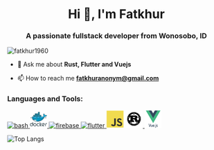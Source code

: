 <h1 align="center">Hi 👋, I'm Fatkhur</h1>
<h3 align="center">A passionate fullstack developer from Wonosobo, ID</h3>

<p align="left"> <img src="https://komarev.com/ghpvc/?username=fatkhur1960&label=Profile%20views&color=0e75b6&style=flat" alt="fatkhur1960" /> </p>

- 💬 Ask me about **Rust, Flutter and Vuejs**

- 📫 How to reach me **fatkhuranonym@gmail.com**


<h3 align="left">Languages and Tools:</h3>
<p align="left"> <a href="https://www.gnu.org/software/bash/" target="_blank"> <img src="https://www.vectorlogo.zone/logos/gnu_bash/gnu_bash-icon.svg" alt="bash" width="40" height="40"/> </a> <a href="https://dart.dev" target="_blank"> <img src="https://raw.githubusercontent.com/devicons/devicon/master/icons/docker/docker-original-wordmark.svg" alt="docker" width="40" height="40"/> </a> <a href="https://firebase.google.com/" target="_blank"> <img src="https://www.vectorlogo.zone/logos/firebase/firebase-icon.svg" alt="firebase" width="40" height="40"/> </a> <a href="https://flutter.dev" target="_blank"> <img src="https://www.vectorlogo.zone/logos/flutterio/flutterio-icon.svg" alt="flutter" width="40" height="40"/> </a> <a href="https://developer.mozilla.org/en-US/docs/Web/JavaScript" target="_blank"> <img src="https://raw.githubusercontent.com/devicons/devicon/master/icons/javascript/javascript-original.svg" alt="javascript" width="40" height="40"/></a> <a href="https://www.rust-lang.org" target="_blank"> <img src="https://raw.githubusercontent.com/devicons/devicon/master/icons/rust/rust-plain.svg" alt="rust" width="40" height="40"/> </a> <a href="https://vuejs.org/" target="_blank"> <img src="https://raw.githubusercontent.com/devicons/devicon/master/icons/vuejs/vuejs-original-wordmark.svg" alt="vuejs" width="40" height="40"/></a> </p>


![Top Langs](https://github-readme-stats.vercel.app/api/top-langs/?username=fatkhur1960&layout=compact&exclude_repo=kp-david,binnus-dev,fatkhur1960.github.io&theme=dark&show_icons=true)
